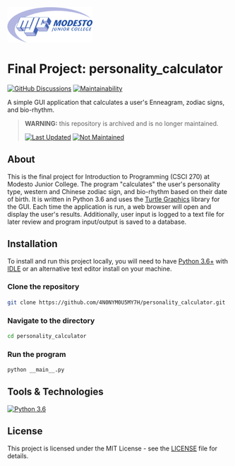 <picture>
  <source
    srcset=".github/mjc_logo_reverse.svg"
    media="(prefers-color-scheme: dark)"
  />
  <source
    srcset=".github/mjc_logo.svg"
    media="(prefers-color-scheme: light), (prefers-color-scheme: no-preference)"
  />
  <img src=".github/mjc_logo.svg" alt="Modesto Junior College logo." height="80px" />
</picture>

# Final Project: personality_calculator
[![GitHub Discussions](https://img.shields.io/badge/Learn_More-informational?logo=github&style=for-the-badge)](https://github.com/4N0NYM0U5MY7H/undergraduate/discussions/1)
[![Maintainability](https://api.codeclimate.com/v1/badges/983d856ebcfda6c354d2/maintainability)](https://codeclimate.com/github/4N0NYM0U5MY7H/personality_calculator/maintainability)

A simple GUI application that calculates a user's Enneagram, zodiac signs, and bio-rhythm.
> **WARNING:** this repository is archived and is no longer maintained.
> 
> [![Last Updated](https://img.shields.io/badge/December_2017-critical?label=Last%20Updated)](#)
> [![Not Maintained](https://img.shields.io/badge/Not_Maintained-critical?label=Status)](#)

## About
This is the final project for Introduction to Programming (CSCI 270) at Modesto Junior College. The program "calculates" the user's personality type, western and Chinese zodiac sign, and bio-rhythm based on their date of birth. It is written in Python 3.6 and uses the [Turtle Graphics](https://docs.python.org/3/library/turtle.html) library for the GUI. Each time the application is run, a web browser will open and display the user's results. Additionally, user input is logged to a text file for later review and program input/output is saved to a database.

## Installation
To install and run this project locally, you will need to have [Python 3.6+](https://www.python.org/) with [IDLE](https://docs.python.org/3/library/idle.html) or an alternative text editor install on your machine.
### Clone the repository
```bash
git clone https://github.com/4N0NYM0U5MY7H/personality_calculator.git
```
### Navigate to the directory
```bash
cd personality_calculator
```
### Run the program
```bash
python __main__.py
```

## Tools & Technologies
[![Python 3.6](https://img.shields.io/badge/Python-3.6-3776AB?logo=python&labelColor=141414&style=flat-square)](https://www.python.org/)

## License
This project is licensed under the MIT License - see the [LICENSE](LICENSE) file for details.